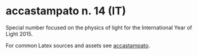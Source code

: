 # accastampato n. 14 (IT)

Special number focused on the physics of light for the International Year of Light 2015.

For common Latex sources and assets see [accastampato](https://github.com/accatagliato/accastampato).


